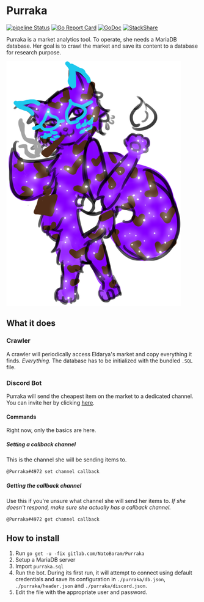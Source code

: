 # Purraka

[![pipeline Status](https://gitlab.com/NatoBoram/Purraka/badges/master/pipeline.svg)](https://gitlab.com/NatoBoram/Purraka/commits/master)
[![Go Report Card](https://goreportcard.com/badge/gitlab.com/NatoBoram/Purraka)](https://goreportcard.com/report/gitlab.com/NatoBoram/Purraka)
[![GoDoc](https://godoc.org/gitlab.com/NatoBoram/Purraka?status.svg)](https://godoc.org/gitlab.com/NatoBoram/Purraka)
[![StackShare](https://img.shields.io/badge/tech-stack-0690fa.svg?style=flat)](https://stackshare.io/NatoBoram/purraka)

Purraka is a market analytics tool. To operate, she needs a MariaDB database. Her goal is to crawl the market and save its content to a database for research purpose.

![Purraka](Images/Full.png)

## What it does

### Crawler

A crawler will periodically access Eldarya's market and copy everything it finds. *Everything.* The database has to be initialized with the bundled `.SQL` file.

### Discord Bot

Purraka will send the cheapest item on the market to a dedicated channel. You can invite her by clicking [here](https://discordapp.com/oauth2/authorize?client_id=426497538263089152&scope=bot&permissions=280576).

#### Commands

Right now, only the basics are here.

##### Setting a callback channel

This is the channel she will be sending items to.

```markdown
@Purraka#4972 set channel callback
```

##### Getting the callback channel

Use this if you're unsure what channel she will send her items to. *If she doesn't respond, make sure she actually has a callback channel.*

```markdown
@Purraka#4972 get channel callback
```

## How to install

1. Run `go get -u -fix gitlab.com/NatoBoram/Purraka`
2. Setup a MariaDB server
3. Import `purraka.sql`
4. Run the bot. During its first run, it will attempt to connect using default credentials and save its configuration in `./purraka/db.json`, `./purraka/header.json` and `./purraka/discord.json`.
5. Edit the file with the appropriate user and password.
